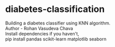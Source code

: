 # diabetes-classification
Building a diabetes classifier using KNN algorithm. 
<br>
Author - Rohan Vasudeva Chava
<br>
Install dependencies if you haven't,
<br>
pip install pandas scikit-learn matplotlib seaborn
